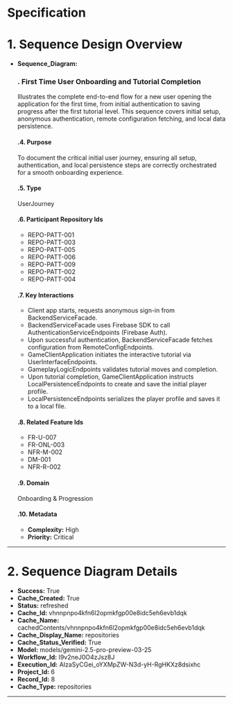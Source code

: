 # Specification

# 1. Sequence Design Overview

- **Sequence_Diagram:**
  ### . First Time User Onboarding and Tutorial Completion
  Illustrates the complete end-to-end flow for a new user opening the application for the first time, from initial authentication to saving progress after the first tutorial level. This sequence covers initial setup, anonymous authentication, remote configuration fetching, and local data persistence.

  #### .4. Purpose
  To document the critical initial user journey, ensuring all setup, authentication, and local persistence steps are correctly orchestrated for a smooth onboarding experience.

  #### .5. Type
  UserJourney

  #### .6. Participant Repository Ids
  
  - REPO-PATT-001
  - REPO-PATT-003
  - REPO-PATT-005
  - REPO-PATT-006
  - REPO-PATT-009
  - REPO-PATT-002
  - REPO-PATT-004
  
  #### .7. Key Interactions
  
  - Client app starts, requests anonymous sign-in from BackendServiceFacade.
  - BackendServiceFacade uses Firebase SDK to call AuthenticationServiceEndpoints (Firebase Auth).
  - Upon successful authentication, BackendServiceFacade fetches configuration from RemoteConfigEndpoints.
  - GameClientApplication initiates the interactive tutorial via UserInterfaceEndpoints.
  - GameplayLogicEndpoints validates tutorial moves and completion.
  - Upon tutorial completion, GameClientApplication instructs LocalPersistenceEndpoints to create and save the initial player profile.
  - LocalPersistenceEndpoints serializes the player profile and saves it to a local file.
  
  #### .8. Related Feature Ids
  
  - FR-U-007
  - FR-ONL-003
  - NFR-M-002
  - DM-001
  - NFR-R-002
  
  #### .9. Domain
  Onboarding & Progression

  #### .10. Metadata
  
  - **Complexity:** High
  - **Priority:** Critical
  


---

# 2. Sequence Diagram Details

- **Success:** True
- **Cache_Created:** True
- **Status:** refreshed
- **Cache_Id:** vhnnpnpo4kfn6l2opmkfgp00e8idc5eh6evb1dqk
- **Cache_Name:** cachedContents/vhnnpnpo4kfn6l2opmkfgp00e8idc5eh6evb1dqk
- **Cache_Display_Name:** repositories
- **Cache_Status_Verified:** True
- **Model:** models/gemini-2.5-pro-preview-03-25
- **Workflow_Id:** I9v2neJ0O4zJsz8J
- **Execution_Id:** AIzaSyCGei_oYXMpZW-N3d-yH-RgHKXz8dsixhc
- **Project_Id:** 6
- **Record_Id:** 8
- **Cache_Type:** repositories


---

